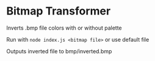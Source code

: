 Bitmap Transformer
=================
Inverts .bmp file colors with or without palette

Run with `node index.js <bitmap file>` or use default file

Outputs inverted file to bmp/inverted.bmp
